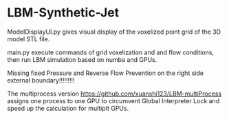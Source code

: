 # LBM-Synthetic-Jet

ModelDisplayUI.py gives visual display of the voxelized point grid of the 3D model STL file.

main.py execute commands of grid voxelization and and flow conditions, then run LBM simulation based on numba and GPUs.

Missing fixed Pressure and Reverse Flow Prevention on the right side external boundary!!!!!!!!!

The multiprocess version 
https://github.com/xuanshi123/LBM-multiProcess
assigns one process to one GPU to circumvent Global Interpreter Lock and speed up the calculation for multiplt GPUs.
